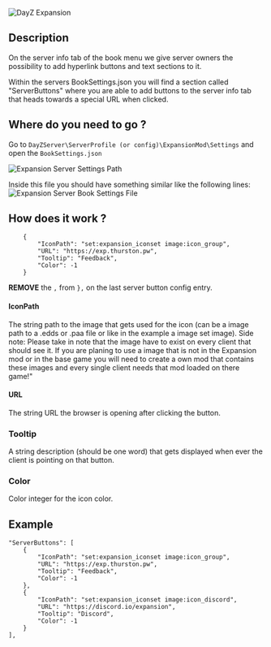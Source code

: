![DayZ Expansion](https://i.imgur.com/cTbqjAr.png)

## Description
On the server info tab of the book menu we give server owners the possibility to add hyperlink buttons and text sections to it.

Within the servers BookSettings.json you will find a section called "ServerButtons" where you are able to add buttons to the server info tab
that heads towards a special URL when clicked.


## Where do you need to go ?
Go to `DayZServer\ServerProfile (or config)\ExpansionMod\Settings` and open the `BookSettings.json`

![Expansion Server Settings Path](https://i.gyazo.com/13a0d0db7dedd48fc91ee8ba6b5024ab.png)

Inside this file you should have something similar like the following lines:
![Expansion Server Book Settings File](https://i.gyazo.com/f26040b2fa0a05267a15d36831fa819a.png)

## How does it work ?

```
	{
		"IconPath": "set:expansion_iconset image:icon_group",
		"URL": "https://exp.thurston.pw",
		"Tooltip": "Feedback",
		"Color": -1
	}
```
**REMOVE** the `,` from `},` on the last server button config entry.

#### IconPath

The string path to the image that gets used for the icon (can be a image path to a .edds or .paa file or like in the example a image set image).
Side note: Please take in note that the image have to exist on every client that should see it. If you are planing to use a image that is not in the Expansion mod or in the base game you will need to create a own mod that contains these images and every single client needs that mod loaded on there game!"

#### URL

The string URL the browser is opening after clicking the button.

### Tooltip

A string description (should be one word) that gets displayed when ever the client is pointing on that button.

### Color

Color integer for the icon color.


## Example

```
"ServerButtons": [
	{
		"IconPath": "set:expansion_iconset image:icon_group",
		"URL": "https://exp.thurston.pw",
		"Tooltip": "Feedback",
		"Color": -1
	},
	{
		"IconPath": "set:expansion_iconset image:icon_discord",
		"URL": "https://discord.io/expansion",
		"Tooltip": "Discord",
		"Color": -1
	}
],
```